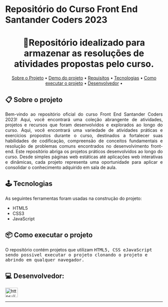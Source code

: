 # Repositório do Curso Front End Santander Coders 2023

<h1 align="center">📝Repositório idealizado para armazenar as resoluções de atividades propostas pelo curso. </h1>

<p align="center">
 <a href="#-sobre-o-projeto">Sobre o Projeto</a> •
 <a href="#-demo-do-projeto">Demo do projeto</a> •
 <a href="#-requisitos">Requisitos</a> • 
 <a href="#-tecnologias">Tecnologias</a> • 
 <a href="#-como-executar-o-projeto">Como executar o projeto</a> • 
 <a href="#-desenvolvedora">Desenvolvedor</a> • 
</p>

## 📋 Sobre o projeto

<p align="justify">
Bem-vindo ao repositório oficial do curso Front End Santander Coders 2023! Aqui, você encontrará uma coleção abrangente de atividades, projetos e recursos que foram desenvolvidos e explorados ao longo do curso.
Aqui, você encontrará uma variedade de atividades práticas e exercícios propostos durante o curso, destinados a fortalecer suas habilidades de codificação, compreensão de conceitos fundamentais e resolução de problemas comuns encontrados no desenvolvimento front-end.
Este repositório abriga os projetos práticos desenvolvidos ao longo do curso. Desde simples páginas web estáticas até aplicações web interativas e dinâmicas, cada projeto representa uma oportunidade para aplicar e consolidar o conhecimento adquirido em sala de aula.

## 🕹 Tecnologias

As seguintes ferramentas foram usadas na construção do projeto:

-   HTML5
-   CSS3
-   JavaScript


## 📦 Como executar o projeto

O repositório contém projetos que utilizam <kbd>HTML5<kbd>, <kbd>CSS<kbd> e<kbd>JavaScript<kbd> sendo possivel executar o projeto clonando o projeto e abrindo em qualquer navegador.


## 💻 Desenvolvedor:

<p align="left">
<a href="https://www.linkedin.com/in/lucaspenals/" target="blank"><img align="center" src="https://raw.githubusercontent.com/rahuldkjain/github-profile-readme-generator/master/src/images/icons/Social/linked-in-alt.svg" alt="https://www.linkedin.com/in/lucaspenals/" height="30" width="40" /></a>
</p>


---
